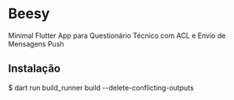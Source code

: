 # Beesy
Minimal Flutter App para Questionário Técnico com ACL e Envio de Mensagens Push


## Instalação
$ dart run build_runner build --delete-conflicting-outputs